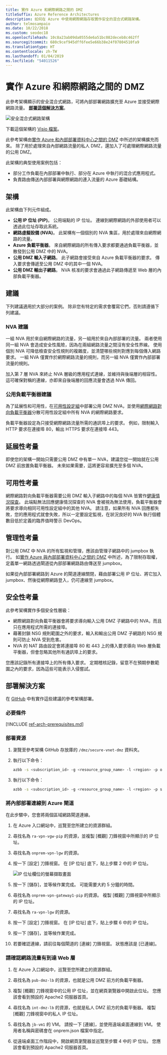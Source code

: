 ```yaml
---
title: 實作 Azure 和網際網路之間的 DMZ
titleSuffix: Azure Reference Architectures
description: 如何在 Azure 中使用網際網路存取實作安全的混合式網路架構。
author: telmosampaio
ms.date: 10/22/2018
ms.custom: seodec18
ms.openlocfilehash: 10c8a23ab09da0555de6a51bc082deceb8c462ff
ms.sourcegitcommit: 680c9cef945dff6fee5e66b38e24f07804510fa9
ms.translationtype: HT
ms.contentlocale: zh-TW
ms.lasthandoff: 01/04/2019
ms.locfileid: "54011526"
---
```

# <a name="implement-a-dmz-between-azure-and-the-internet"></a>實作 Azure 和網際網路之間的 DMZ

此參考架構顯示的安全混合式網路，可將內部部署網路擴充至 Azure 並接受網際網路流量。 [**部署這個解決方案**](#deploy-the-solution)。

![安全混合式網路架構](./images/dmz-public.png)

下載這個架構的 [Visio 檔案][visio-download]。

此參考架構由[實作 Azure 和內部部署資料中心之間的 DMZ][implementing-a-secure-hybrid-network-architecture] 中所述的架構擴充而來。 除了用於處理來自內部網路流量的私人 DMZ，還加入了可處理網際網路流量的公用 DMZ。

此架構的典型使用案例包括：

- 部分工作負載在內部部署中執行、部分在 Azure 中執行的混合式應用程式。
- 負責路由傳送內部部署與網際網路的連入流量的 Azure 基礎結構。

## <a name="architecture"></a>架構

此架構由下列元件組成。

- **公用 IP 位址 (PIP)**。 公用端點的 IP 位址。 連線到網際網路的外部使用者可以透過此位址存取此系統。
- **網路虛擬設備 (NVA)**。 此架構有一個個別的 NVA 集區，用於處理來自網際網路的流量。
- **Azure 負載平衡器**。 來自網際網路的所有傳入要求都要通過負載平衡器，並散發到公用 DMZ 中的 NVA。
- **公用 DMZ 輸入子網路**。 此子網路會接受來自 Azure 負載平衡器的要求。 傳入要求會傳遞至公用 DMZ 中的其中一個 NVA。
- **公用 DMZ 輸出子網路**。 NVA 核准的要求會通過此子網路傳遞至 Web 層的內部負載平衡器。

## <a name="recommendations"></a>建議

下列建議適用於大部分的案例。 除非您有特定的需求會覆寫它們，否則請遵循下列建議。

### <a name="nva-recommendations"></a>NVA 建議

一組 NVA 用於來自網際網路的流量，另一組用於來自內部部署的流量。 兩者使用同一組 NVA 會造成安全性風險，因為在兩組網路流量之間沒有安全性界線。 使用個別 NVA 可降低檢查安全性規則的複雜度，並清楚哪些規則對應到每個傳入網路要求。 一組 NVA 僅實作於網際網路流量的規則，而另一組 NVA 僅實作內部部署流量的規則。

加入第 7 層 NVA 來終止 NVA 層級的應用程式連線，並維持與後端層的相容性。 這可確保對稱的連線，亦即來自後端層的回應流量會透過 NVA 傳回。

### <a name="public-load-balancer-recommendations"></a>公用負載平衡器建議

為了延展性和可用性，在[可用性設定組][availability-set]中部署公用 DMZ NVA，並使用[網際網路對向負載平衡器][load-balancer]分散可用性設定組中所有 NVA 的網際網路要求。

負載平衡器設定為只接受網際網路流量所需的通訊埠上的要求。 例如，限制輸入 HTTP 要求在連接埠 80，輸出 HTTPS 要求在連接埠 443。

## <a name="scalability-considerations"></a>延展性考量

即使您的架構一開始只需要公用 DMZ 中有單一 NVA，建議您從一開始就在公用 DMZ 前放置負載平衡器。 未來如果需要，這將更容易擴充至多個 NVA。

## <a name="availability-considerations"></a>可用性考量

網際網路對向負載平衡器需要公用 DMZ 輸入子網路中的每個 NVA 皆實作[健康情況探查][lb-probe]。 此端點無法回應健康情況探查的 NVA 會被視為無法使用，負載平衡器會將要求導向相同可用性設定組中的其他 NVA。 請注意，如果所有 NVA 回應都失敗，您的應用程式就會失敗，所以一定要設定監視，在狀況良好的 NVA 執行個體數目低於定義的臨界值時警示 DevOps。

## <a name="manageability-considerations"></a>管理性考量

對公用 DMZ 中 NVA 的所有監視和管理，應該由管理子網路中的 jumpbox 執行。 如[實作 Azure 與內部部署資料中心之間的 DMZ][implementing-a-secure-hybrid-network-architecture] 中所述，為了限制存取權，定義單一網路透過閘道從內部部署網路路由傳送至 jumpbox。

如果從內部部署網路到 Azure 的閘道連線關閉，藉由部署公用 IP 位址、將它加入 jumpbox、然後從網際網路登入，仍可連線至 jumpbox。

## <a name="security-considerations"></a>安全性考量

此參考架構實作多個安全性層級：

- 網際網路對向負載平衡器會將要求導向輸入公用 DMZ 子網路中的 NVA，而且只在應用程式所需的連接埠。
- 藉著封鎖 NSG 規則範圍之外的要求，輸入和輸出公用 DMZ 子網路的 NSG 規則可防止 NVA 受到危害。
- NVA 的 NAT 路由設定會將連接埠 80 和 443 上的傳入要求導向 Web 層負載平衡器，但會忽略其他所有通訊埠上的要求。

您應該記錄所有連接埠上的所有傳入要求。 定期稽核記錄，留意不在預期參數範圍之內的要求，因為這些可能表示入侵嘗試。

## <a name="deploy-the-solution"></a>部署解決方案

在 [GitHub][github-folder] 中有實作這些建議的參考架構部署。

### <a name="prerequisites"></a>必要條件

[!INCLUDE [ref-arch-prerequisites.md](../../../includes/ref-arch-prerequisites.md)]

### <a name="deploy-resources"></a>部署資源

1. 瀏覽至參考架構 GitHub 存放庫的 `/dmz/secure-vnet-dmz` 資料夾。

2. 執行以下命令：

    ```bash
    azbb -s <subscription_id> -g <resource_group_name> -l <region> -p onprem.json --deploy
    ```

3. 執行以下命令：

    ```bash
    azbb -s <subscription_id> -g <resource_group_name> -l <region> -p secure-vnet-hybrid.json --deploy
    ```

### <a name="connect-the-on-premises-and-azure-gateways"></a>將內部部署連線到 Azure 閘道

在此步驟中，您會將兩個區域網路閘道連線。

1. 在 Azure 入口網站中，巡覽至您所建立的資源群組。

2. 尋找名為 `ra-vpn-vgw-pip` 的資源，並複製 [概觀] 刀鋒視窗中所顯示的 IP 位址。

3. 尋找名為 `onprem-vpn-lgw` 的資源。

4. 按一下 [設定] 刀鋒視窗。 在 [IP 位址] 底下，貼上步驟 2 中的 IP 位址。

    ![IP 位址欄位的螢幕擷取畫面](./images/local-net-gw.png)

5. 按一下 [儲存]，並等候作業完成。 可能需要大約 5 分鐘的時間。

6. 尋找名為 `onprem-vpn-gateway1-pip` 的資源。 複製 [概觀] 刀鋒視窗中所顯示的 IP 位址。

7. 尋找名為 `ra-vpn-lgw` 的資源。

8. 按一下 [設定] 刀鋒視窗。 在 [IP 位址] 底下，貼上步驟 6 中的 IP 位址。

9. 按一下 [儲存]，並等候作業完成。

10. 若要確認連線，請前往每個閘道的 [連線] 刀鋒視窗。 狀態應該是 [已連線]。

### <a name="verify-that-network-traffic-reaches-the-web-tier"></a>請確認網路流量有到達 Web 層

1. 在 Azure 入口網站中，巡覽至您所建立的資源群組。

2. 尋找名為 `pub-dmz-lb` 的資源，也就是公用 DMZ 前方的負載平衡器。

3. 複製 [概觀] 刀鋒視窗中的公用 IP 位址，並在網頁瀏覽器中開啟此位址。 您應該會看到預設的 Apache2 伺服器首頁。

4. 尋找名為 `int-dmz-lb` 的資源，也就是私人 DMZ 前方的負載平衡器。 複製 [概觀] 刀鋒視窗中的私人 IP 位址。

5. 尋找名為 `jb-vm1` 的 VM。 請按一下 [連線]，並使用遠端桌面連線到 VM。 使用者名稱與密碼會在 onprem.json 檔案中指定。

6. 從遠端桌面工作階段中，開啟網頁瀏覽器並巡覽至步驟 4 中的 IP 位址。 您應該會看到預設的 Apache2 伺服器首頁。

[availability-set]: /azure/virtual-machines/virtual-machines-windows-manage-availability
[github-folder]: https://github.com/mspnp/reference-architectures/tree/master/dmz/secure-vnet-dmz

[implementing-a-secure-hybrid-network-architecture]: ./secure-vnet-hybrid.md
[iptables]: https://help.ubuntu.com/community/IptablesHowTo
[lb-probe]: /azure/load-balancer/load-balancer-custom-probe-overview
[load-balancer]: /azure/load-balancer/load-balancer-Internet-overview
[network-security-group]: /azure/virtual-network/virtual-networks-nsg

[visio-download]: https://archcenter.blob.core.windows.net/cdn/dmz-reference-architectures.vsdx
